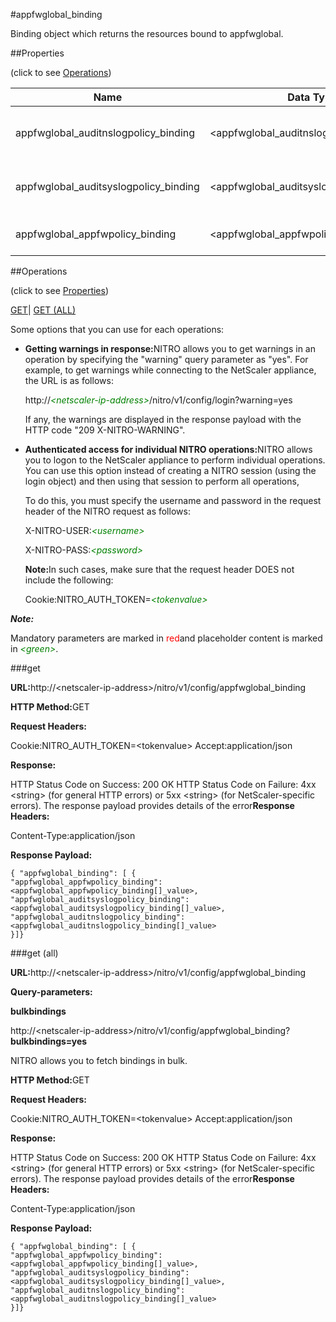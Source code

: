#appfwglobal_binding

Binding object which returns the resources bound to appfwglobal.


##Properties 
<span>(click to see [Operations](#opera))</span>


<table><thead><tr><th>Name</th><th>Data Type</th><th>Permissions</th><th>Description</th></tr></thead><tbody><tr><td>appfwglobal_auditnslogpolicy_binding</td><td>&lt;appfwglobal_auditnslogpolicy_binding[]></td><td>Read-only</td><td>auditnslogpolicy that can be bound to appfwglobal.</td></tr><tr><td>appfwglobal_auditsyslogpolicy_binding</td><td>&lt;appfwglobal_auditsyslogpolicy_binding[]></td><td>Read-only</td><td>auditsyslogpolicy that can be bound to appfwglobal.</td></tr><tr><td>appfwglobal_appfwpolicy_binding</td><td>&lt;appfwglobal_appfwpolicy_binding[]></td><td>Read-only</td><td>appfwpolicy that can be bound to appfwglobal.</td></tr></tbody></table>
##Operations 
<span>(click to see [Properties](#prope))</span>


[GET]()| [GET (ALL)](#ge)


Some options that you can use for each operations:
<ul><li><p><b>Getting warnings in response:</b>NITRO allows you to get warnings in an operation by specifying the "warning" query parameter as "yes". For example, to get warnings while connecting to the NetScaler appliance, the URL is as follows:</p><p>http://<span style="color:green;font-style:italic;">&lt;netscaler-ip-address&gt;</span>/nitro/v1/config/login?warning=yes</p><p>If any, the warnings are displayed in the response payload with the HTTP code "209 X-NITRO-WARNING".</p></li><li><p><b>Authenticated access for individual NITRO operations:</b>NITRO allows you to logon to the NetScaler appliance to perform individual operations. You can use this option instead of creating a NITRO session (using the login object) and then using that session to perform all operations,</p><p>To do this, you must specify the username and password in the request header of the NITRO request as follows:</p><p>X-NITRO-USER:<span style="color:green;font-style:italic;">&lt;username&gt;</span></p><p>X-NITRO-PASS:<span style="color:green;font-style:italic;">&lt;password&gt;</span></p><p><b>Note:</b>In such cases, make sure that the request header DOES not include the following:</p><p>Cookie:NITRO_AUTH_TOKEN=<span style="color:green;font-style:italic;">&lt;tokenvalue&gt;</span></p></li></ul>



***Note:*** 
Mandatory parameters are marked in <span style="color:#FF0000;">red</span>and placeholder content is marked in <span style="color:green;font-style:italic">&lt;green&gt;</span>.

###get



<b>URL:</b>http://&lt;netscaler-ip-address&gt;/nitro/v1/config/appfwglobal_binding
<b>HTTP Method:</b>GET
<b>Request Headers:</b>

Cookie:NITRO_AUTH_TOKEN=&lt;tokenvalue&gt;Accept:application/json

<b>Response:</b>
HTTP Status Code on Success: 200 OKHTTP Status Code on Failure: 4xx &lt;string&gt; (for general HTTP errors) or 5xx &lt;string&gt; (for NetScaler-specific errors). The response payload provides details of the error<b>Response Headers:</b>

Content-Type:application/json

<b>Response Payload: </b>```{ "appfwglobal_binding": [ {"appfwglobal_appfwpolicy_binding":<appfwglobal_appfwpolicy_binding[]_value>,"appfwglobal_auditsyslogpolicy_binding":<appfwglobal_auditsyslogpolicy_binding[]_value>,"appfwglobal_auditnslogpolicy_binding":<appfwglobal_auditnslogpolicy_binding[]_value>}]}```



###get (all)



<b>URL:</b>http://&lt;netscaler-ip-address&gt;/nitro/v1/config/appfwglobal_binding
<b>Query-parameters:</b>
<b>bulkbindings</b>
http://&lt;netscaler-ip-address&gt;/nitro/v1/config/appfwglobal_binding?<b>bulkbindings=yes</b>
NITRO allows you to fetch bindings in bulk.



<b>HTTP Method:</b>GET
<b>Request Headers:</b>

Cookie:NITRO_AUTH_TOKEN=&lt;tokenvalue&gt;Accept:application/json

<b>Response:</b>
HTTP Status Code on Success: 200 OKHTTP Status Code on Failure: 4xx &lt;string&gt; (for general HTTP errors) or 5xx &lt;string&gt; (for NetScaler-specific errors). The response payload provides details of the error<b>Response Headers:</b>

Content-Type:application/json

<b>Response Payload: </b>```{ "appfwglobal_binding": [ {"appfwglobal_appfwpolicy_binding":<appfwglobal_appfwpolicy_binding[]_value>,"appfwglobal_auditsyslogpolicy_binding":<appfwglobal_auditsyslogpolicy_binding[]_value>,"appfwglobal_auditnslogpolicy_binding":<appfwglobal_auditnslogpolicy_binding[]_value>}]}```



